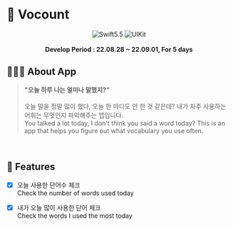 # :iphone: Vocount

<div align="center">
  <img alt="Swift5.5" src ="https://img.shields.io/badge/Swift5.5-000000?&style=flat&logo=Swift&logoColor=F05138">
  <img alt="UIKit" src ="https://img.shields.io/badge/SwiftUI-000000?&style=flat&logo=Swift&logoColor=0055af">
</div>
<br>
<div align="center"><b>Develop Period : 22.08.28 ~ 22.09.01, For 5 days</b></div>

## 💁🏻‍♀️ About App

> **"오늘 하루 나는 얼마나 말했지?"**
<br><br>오늘 말을 정말 많이 했다, 오늘 한 마디도 안 한 것 같은데? 내가 자주 사용하는 어휘는 무엇인지 파악해주는 앱입니다.
<br>You talked a lot today, I don't think you said a word today? This is an app that helps you figure out what vocabulary you use often.
<br>

## :pushpin: Features

- [x] 오늘 사용한 단어수 체크 <br>
     Check the number of words used today
  
- [x] 내가 오늘 많이 사용한 단어 체크 <br>
     Check the words I used the most today
     
<br>
